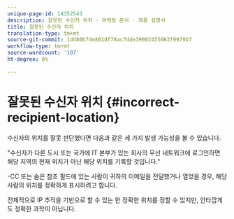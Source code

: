 ```yaml
---
unique-page-id: 14352543
description: 잘못된 수신자 위치 - 마케팅 문서 - 제품 설명서
title: 잘못된 수신자 위치
translation-type: tm+mt
source-git-commit: 1dd80b7de801df78ac7dde39002455063f9979b7
workflow-type: tm+mt
source-wordcount: '107'
ht-degree: 0%

---
```



# 잘못된 수신자 위치 {#incorrect-recipient-location}

수신자의 위치를 잘못 판단했다면 다음과 같은 세 가지 발생 가능성을 볼 수 있습니다.

&quot;수신자가 다른 도시 또는 국가에 IT 본부가 있는 회사의 무선 네트워크에 로그인하면 해당 지역의 현재 위치가 아닌 해당 위치를 기록할 것입니다.&quot;

-CC 또는 숨은 참조 필드에 있는 사람이 귀하의 이메일을 전달했거나 열었을 경우, 해당 사람의 위치를 정확하게 표시하려고 합니다.

전체적으로 IP 추적을 기반으로 할 수 있는 한 정확한 위치를 정할 수 있지만, 안타깝게도 정확한 과학이 아닙니다.
